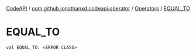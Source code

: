 [CodeAPI](../../index.md) / [com.github.jonathanxd.codeapi.operator](../index.md) / [Operators](index.md) / [EQUAL_TO](.)

# EQUAL_TO

`val EQUAL_TO: <ERROR CLASS>`